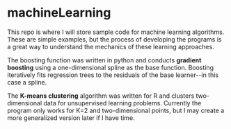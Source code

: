 # machineLearning

This repo is where I will store sample code for machine learning algorithms. These are simple examples, but the process of developing the programs is a great way to understand the mechanics of these learning approaches.

The boosting function was written in python and conducts **gradient boosting** using a one-dimensional spline as the base function. Boosting iteratively fits regression trees to the residuals of the base learner--in this case a spline.

The **K-means clustering** algorithm was written for R and clusters two-dimensional data for unsupervised learning problems. Currently the program only works for K=2 and two-dimensional points, but I may create a more generalized version later if I have time.
